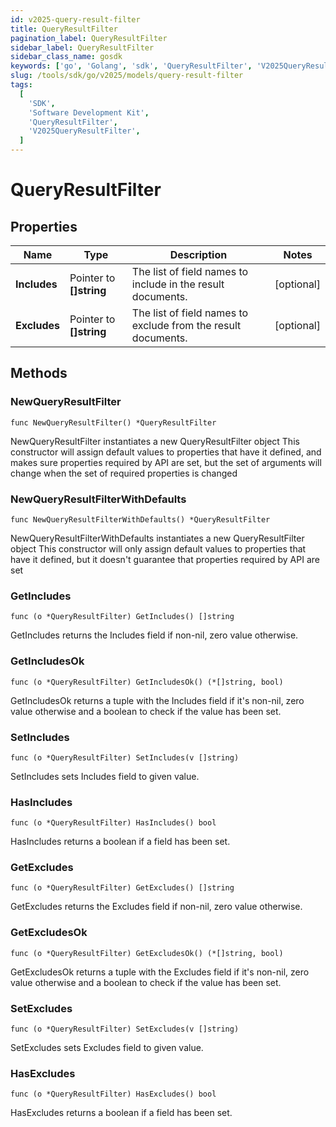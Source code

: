 ```yaml
---
id: v2025-query-result-filter
title: QueryResultFilter
pagination_label: QueryResultFilter
sidebar_label: QueryResultFilter
sidebar_class_name: gosdk
keywords: ['go', 'Golang', 'sdk', 'QueryResultFilter', 'V2025QueryResultFilter']
slug: /tools/sdk/go/v2025/models/query-result-filter
tags:
  [
    'SDK',
    'Software Development Kit',
    'QueryResultFilter',
    'V2025QueryResultFilter',
  ]
---
```


# QueryResultFilter

## Properties

| Name | Type | Description | Notes |
| --- | --- | --- | --- |
| **Includes** | Pointer to **[]string** | The list of field names to include in the result documents. | [optional] |
| **Excludes** | Pointer to **[]string** | The list of field names to exclude from the result documents. | [optional] |

## Methods

### NewQueryResultFilter

`func NewQueryResultFilter() *QueryResultFilter`

NewQueryResultFilter instantiates a new QueryResultFilter object This constructor will assign default values to properties that have it defined, and makes sure properties required by API are set, but the set of arguments will change when the set of required properties is changed

### NewQueryResultFilterWithDefaults

`func NewQueryResultFilterWithDefaults() *QueryResultFilter`

NewQueryResultFilterWithDefaults instantiates a new QueryResultFilter object This constructor will only assign default values to properties that have it defined, but it doesn't guarantee that properties required by API are set

### GetIncludes

`func (o *QueryResultFilter) GetIncludes() []string`

GetIncludes returns the Includes field if non-nil, zero value otherwise.

### GetIncludesOk

`func (o *QueryResultFilter) GetIncludesOk() (*[]string, bool)`

GetIncludesOk returns a tuple with the Includes field if it's non-nil, zero value otherwise and a boolean to check if the value has been set.

### SetIncludes

`func (o *QueryResultFilter) SetIncludes(v []string)`

SetIncludes sets Includes field to given value.

### HasIncludes

`func (o *QueryResultFilter) HasIncludes() bool`

HasIncludes returns a boolean if a field has been set.

### GetExcludes

`func (o *QueryResultFilter) GetExcludes() []string`

GetExcludes returns the Excludes field if non-nil, zero value otherwise.

### GetExcludesOk

`func (o *QueryResultFilter) GetExcludesOk() (*[]string, bool)`

GetExcludesOk returns a tuple with the Excludes field if it's non-nil, zero value otherwise and a boolean to check if the value has been set.

### SetExcludes

`func (o *QueryResultFilter) SetExcludes(v []string)`

SetExcludes sets Excludes field to given value.

### HasExcludes

`func (o *QueryResultFilter) HasExcludes() bool`

HasExcludes returns a boolean if a field has been set.
